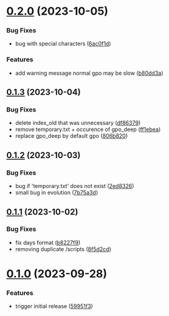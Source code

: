 # [0.2.0](https://github.com/Mazars-Tech/AD_Miner/compare/v0.1.3...v0.2.0) (2023-10-05)


### Bug Fixes

* bug with special characters ([6ac0f1d](https://github.com/Mazars-Tech/AD_Miner/commit/6ac0f1d85beffd0fef374778dea3339932a8ffce))


### Features

* add warning message normal gpo may be slow ([b80dd3a](https://github.com/Mazars-Tech/AD_Miner/commit/b80dd3ac93864a43c0deb0ec864b566976245a47))



## [0.1.3](https://github.com/Mazars-Tech/AD_Miner/compare/v0.1.2...v0.1.3) (2023-10-04)


### Bug Fixes

* delete index_old that was unnecessary ([df86379](https://github.com/Mazars-Tech/AD_Miner/commit/df863790e003e9776cac1502bd3680ca68b54faa))
* remove temporary.txt + occurence of gpo_deep ([ff1ebea](https://github.com/Mazars-Tech/AD_Miner/commit/ff1ebea4cd124274393b4ff844c8e22674183afb))
* replace gpo_deep by default gpo ([806b820](https://github.com/Mazars-Tech/AD_Miner/commit/806b82025edbbe03b980d31076bbf1f748df8aa6))



## [0.1.2](https://github.com/Mazars-Tech/AD_Miner/compare/v0.1.1...v0.1.2) (2023-10-03)


### Bug Fixes

* bug if 'temporary.txt' does not exist ([2ed8326](https://github.com/Mazars-Tech/AD_Miner/commit/2ed83262b0fd9dd820001045e5cd9a549af293ad))
* small bug in evolution ([7b75a3d](https://github.com/Mazars-Tech/AD_Miner/commit/7b75a3d406b05612e622d6935d87fadbecbf2bd9))



## [0.1.1](https://github.com/Mazars-Tech/AD_Miner/compare/v0.1.0...v0.1.1) (2023-10-02)


### Bug Fixes

* fix days format ([b8227f9](https://github.com/Mazars-Tech/AD_Miner/commit/b8227f9fa738a5f06f1874e1c52871b868653857))
* removing duplicate /scripts ([8f5d2cd](https://github.com/Mazars-Tech/AD_Miner/commit/8f5d2cdc954dfc321cf250ba505b4072ca4e33bd))



# [0.1.0](https://github.com/Mazars-Tech/AD_Miner/compare/59951f3aa367bacbd4697d8e1cb4b010eee7f8f7...v0.1.0) (2023-09-28)


### Features

* trigger initial release ([59951f3](https://github.com/Mazars-Tech/AD_Miner/commit/59951f3aa367bacbd4697d8e1cb4b010eee7f8f7))



